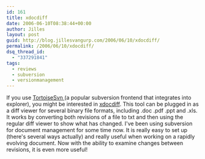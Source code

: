 ```yaml
---
id: 161
title: xdocdiff
date: 2006-06-10T08:38:44+00:00
author: Jilles
layout: post
guid: http://blog.jillesvangurp.com/2006/06/10/xdocdiff/
permalink: /2006/06/10/xdocdiff/
dsq_thread_id:
  - "337291841"
tags:
  - reviews
  - subversion
  - versionmanagement
---
```

If you use <a href="http://tortoisesvn.tigris.org/">TortoiseSvn </a>(a popular subversion frontend that integrates into explorer), you might be interested in <a href="http://freemind.s57.xrea.com/xdocdiff/e/index.html">xdocdiff</a>. This tool can be plugged in as a diff viewer for several binary file formats, including .doc .pdf .ppt and .xls. It works by converting both revisions of a file to txt and then using the regular diff viewer to show what has changed.
I've been using subversion for document management for some time now. It is really easy to set up (there's several ways actually) and really useful when working on a rapidly evolving document. Now with the ability to examine changes between revisions, it is even more useful!
